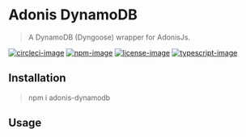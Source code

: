 # Adonis DynamoDB
> A DynamoDB (Dyngoose) wrapper for AdonisJs.

[![circleci-image]][circleci-url] [![npm-image]][npm-url] [![license-image]][license-url] [![typescript-image]][typescript-url]

## Installation
> npm i adonis-dynamodb

## Usage

[circleci-image]: https://img.shields.io/circleci/project/github/Melchyore/adonis-dynamodb/master.svg?style=for-the-badge&logo=circleci
[circleci-url]: https://circleci.com/gh/Melchyore/adonis-dynamodb "circleci"

[npm-image]: https://img.shields.io/npm/v/adonis-dynamodb.svg?style=for-the-badge&logo=npm
[npm-url]: https://npmjs.org/package/adonis-dynamodb "npm"

[license-image]: https://img.shields.io/npm/l/adonis-dynamodb?color=blueviolet&style=for-the-badge
[license-url]: LICENSE.md "license"

[typescript-image]: https://img.shields.io/badge/Typescript-294E80.svg?style=for-the-badge&logo=typescript
[typescript-url]:  "typescript"

